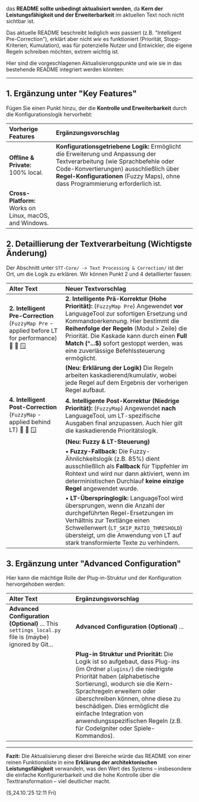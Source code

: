 das **README sollte unbedingt aktualisiert werden**, da **Kern der Leistungsfähigkeit und der Erweiterbarkeit** im aktuellen Text noch nicht sichtbar ist.

Das aktuelle README beschreibt lediglich *was* passiert (z.B. "Intelligent Pre-Correction"), erklärt aber nicht *wie* es funktioniert (Priorität, Stopp-Kriterien, Kumulation), was für potenzielle Nutzer und Entwickler, die eigene Regeln schreiben möchten, extrem wichtig ist.

Hier sind die vorgeschlagenen Aktualisierungspunkte und wie sie in das bestehende README integriert werden könnten:

---

## 1. Ergänzung unter "Key Features"

Fügen Sie einen Punkt hinzu, der die **Kontrolle und Erweiterbarkeit** durch die Konfigurationslogik hervorhebt:

| Vorherige Features | Ergänzungsvorschlag |
| :--- | :--- |
| **Offline & Private:** 100% local. | **Konfigurationsgetriebene Logik:** Ermöglicht die Erweiterung und Anpassung der Textverarbeitung (wie Sprachbefehle oder Code-Konvertierungen) ausschließlich über **Regel-Konfigurationen** (Fuzzy Maps), ohne dass Programmierung erforderlich ist. |
| **Cross-Platform:** Works on Linux, macOS, and Windows. | |

## 2. Detaillierung der Textverarbeitung (Wichtigste Änderung)

Der Abschnitt unter `STT-Core/ -> Text Processing & Correction/` ist der Ort, um die Logik zu erklären. Wir können Punkt 2 und 4 detaillierter fassen:

| Alter Text | Neuer Textvorschlag |
| :--- | :--- |
| **2. Intelligent Pre-Correction** (`FuzzyMap Pre` - applied before LT for performance) 🐧 🍏 🪟 | **2. Intelligente Prä-Korrektur (Hohe Priorität):** (`FuzzyMap Pre`) Angewendet **vor** LanguageTool zur sofortigen Ersetzung und Kommandoerkennung. Hier bestimmt die **Reihenfolge der Regeln** (Modul > Zeile) die Priorität. Die Kaskade kann durch einen **Full Match (^...$)** sofort gestoppt werden, was eine zuverlässige Befehlssteuerung ermöglicht. |
| | **(Neu: Erklärung der Logik)** Die Regeln arbeiten kaskadierend/kumulativ, wobei jede Regel auf dem Ergebnis der vorherigen Regel aufbaut. |
| **4. Intelligent Post-Correction** (`FuzzyMap` - applied behind LT) 🐧 🍏 🪟 | **4. Intelligente Post-Korrektur (Niedrige Priorität):** (`FuzzyMap`) Angewendet **nach** LanguageTool, um LT-spezifische Ausgaben final anzupassen. Auch hier gilt die kaskadierende Prioritätslogik. |
| | **(Neu: Fuzzy & LT-Steuerung)** |
| | • **Fuzzy-Fallback:** Die Fuzzy-Ähnlichkeitslogik (z.B. 85%) dient ausschließlich als **Fallback** für Tippfehler im Rohtext und wird nur dann aktiviert, wenn im deterministischen Durchlauf **keine einzige Regel** angewendet wurde. |
| | • **LT-Überspringlogik:** LanguageTool wird übersprungen, wenn die Anzahl der durchgeführten Regel-Ersetzungen im Verhältnis zur Textlänge einen Schwellenwert (`LT_SKIP_RATIO_THRESHOLD`) übersteigt, um die Anwendung von LT auf stark transformierte Texte zu verhindern. |

## 3. Ergänzung unter "Advanced Configuration"

Hier kann die mächtige Rolle der Plug-in-Struktur und der Konfiguration hervorgehoben werden:

| Alter Text | Ergänzungsvorschlag |
| :--- | :--- |
| **Advanced Configuration (Optional)** ... This `settings_local.py` file is (maybe) ignored by Git... | **Advanced Configuration (Optional)** ... |
| | **Plug-in Struktur und Priorität:** Die Logik ist so aufgebaut, dass Plug-ins (im Ordner `plugins/`) die niedrigste Priorität haben (alphabetische Sortierung), wodurch sie die Kern-Sprachregeln erweitern oder überschreiben können, ohne diese zu beschädigen. Dies ermöglicht die einfache Integration von anwendungsspezifischen Regeln (z.B. für CodeIgniter oder Spiele-Kommandos). |

---

**Fazit:** Die Aktualisierung dieser drei Bereiche würde das README von einer reinen Funktionsliste in eine **Erklärung der architektonischen Leistungsfähigkeit** verwandeln, was den Wert des Systems – insbesondere die einfache Konfigurierbarkeit und die hohe Kontrolle über die Texttransformation – viel deutlicher macht.

(S,24.10.'25 12:11 Fri)
